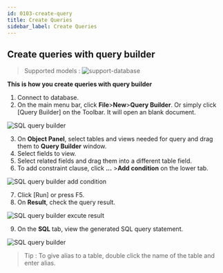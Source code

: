 ```yaml
---
id: 0103-create-query
title: Create Queries
sidebar_label: Create Queries
---
```


## Create queries with query builder
> Supported models :
> ![support-database](<http://www.sqlgate.com/docs-badge/oracle,mysql,mariadb,postgresql,sqlserver,db2,tibero>)

**This is how you create queries with query builder**

1. Connect to database.
2. On the main menu bar, click **File**>**New**>**Query Builder**. Or simply click [Query Builder] on the Toolbar. It will open an blank document.

![SQL query builder](https://s3.ap-northeast-2.amazonaws.com/sqlgate-resource/captures/query-editor/query-builder-menu-en.png)

3. On **Object Panel**, select tables and views needed for query and drag them to **Query Builder** window.
4. Select fields to view.
5. Select related fields and drag them into a different table field.
6. To add constraint clause, click **...** >**Add condition** on the lower tab.

![SQL query builder add condition](https://s3.ap-northeast-2.amazonaws.com/sqlgate-resource/captures/query-editor/query-builder-add-condition-en.png)
 
7. Click [Run] or press F5.
8. On **Result**, check the query result.

![SQL query builder excute result](https://s3.ap-northeast-2.amazonaws.com/sqlgate-resource/captures/query-editor/query-builder-result-en.png)

9. On the **SQL** tab, view the generated SQL query statement. 

![SQL query builder](https://s3.ap-northeast-2.amazonaws.com/sqlgate-resource/captures/query-editor/query-builder-SQL-en.png)

> Tip : To give alias to a table, double click the name of the table and enter alias.